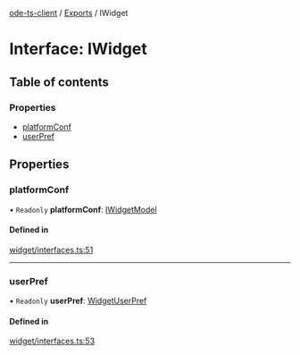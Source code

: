 [ode-ts-client](../README.md) / [Exports](../modules.md) / IWidget

# Interface: IWidget

## Table of contents

### Properties

- [platformConf](iwidget.md#platformconf)
- [userPref](iwidget.md#userpref)

## Properties

### platformConf

• `Readonly` **platformConf**: [IWidgetModel](iwidgetmodel.md)

#### Defined in

[widget/interfaces.ts:51](https://github.com/opendigitaleducation/infrontexplore/blob/9b53f59/src/ts/widget/interfaces.ts#L51)

___

### userPref

• `Readonly` **userPref**: [WidgetUserPref](../modules.md#widgetuserpref)

#### Defined in

[widget/interfaces.ts:53](https://github.com/opendigitaleducation/infrontexplore/blob/9b53f59/src/ts/widget/interfaces.ts#L53)
